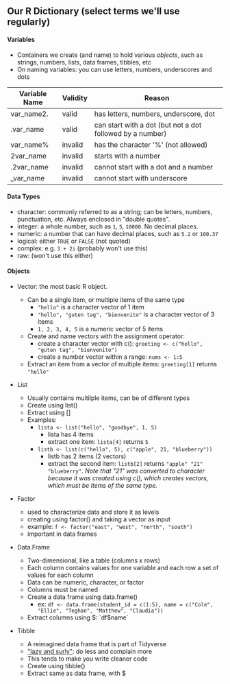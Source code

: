 ## Our R Dictionary (select terms we'll use regularly)

#### **Variables**

* Containers we create (and name) to hold various _objects_, such as strings, numbers, lists, data frames, tibbles, etc
* On naming variables: you can use letters, numbers, underscores and dots


Variable Name | Validity | Reason
------------- | -------- | ------
var_name2.    | valid    | has letters, numbers, underscore, dot
.var_name     | valid    | can start with a dot (but not a dot followed by a number)
var_name%     | invalid  | has the character '%' (not allowed)
2var_name     | invalid  | starts with a number
.2var_name    | invalid  | cannot start with a dot and a number
_var_name     | invalid  | cannot start with underscore


#### **Data Types**

* character: commonly referred to as a string; can be letters, numbers, punctuation, etc. Always enclosed in "double quotes". 
* integer: a whole number, such as `1`, `5`, `10000`. No decimal places.
* numeric: a number that can have decimal places, such as `5.2` or `100.37`
* logical: either `TRUE` or `FALSE` (not quoted) 
* complex: e.g. `3 + 2i` (probably won't use this) 
* raw: (won't use this either)


#### **Objects**

* Vector: the most basic R object. 
	* Can be a single item, or multiple items of the same type
		* `"hello"` is a character vector of 1 item
		* `"hello", "guten tag", "bienvenito"` is a character vector of 3 items
		* `1, 2, 3, 4, 5` is a numeric vector of 5 items
	* Create and name vectors with the assignment operator: 
		* create a character vector with c():  `greeting <- c("hello", "guten tag", "bienvenito")`
		* create a number vector within a range: `nums <- 1:5`
	* Extract an item from a vector of multiple items: `greeting[1]` returns `"hello"`
		
* List
	* Usually contains multilple items, can be of different types
	* Create using list()
	* Extract using []
	* Examples:
		* `lista <- list("hello", "goodbye", 1, 5)`
			* lista has 4 items
			* extract one item: `lista[4]` returns `5`
		* `listb <- list(c("hello", 5), c("apple", 21, "blueberry"))`
			* listb has 2 items (2 vectors)
			* extract the second item: `listb[2]` returns `"apple" "21" "blueberry"`. _Note that "21" was converted to character because it was created using c(), which creates vectors, which must be items of the same type._

* Factor
	* used to characterize data and store it as levels
	* creating using factor() and taking a vector as input
	* example: 	`f <- factor("east", "west", "north", "south")`
	* important in data frames

* Data.Frame
	* Two-dimensional, like a table (columns x rows)
	* Each column contains values for one variable and each row a set of values for each column
	* Data can be numeric, character, or factor
	* Columns must be named
	* Create a data frame using data.frame()
		* ex: `df <- data.frame(student_id = c(1:5), name = c("Cole", "Ellie", "Teghan", "Matthew", "Claudia"))`
	* Extract columns using $: `df$name`

* Tibble
	* A reimagined data frame that is part of Tidyverse
	* ["lazy and surly"](https://tibble.tidyverse.org/): do less and complain more
	* This tends to make you write cleaner code
	* Create using tibble()
	* Extract same as data frame, with $
	
